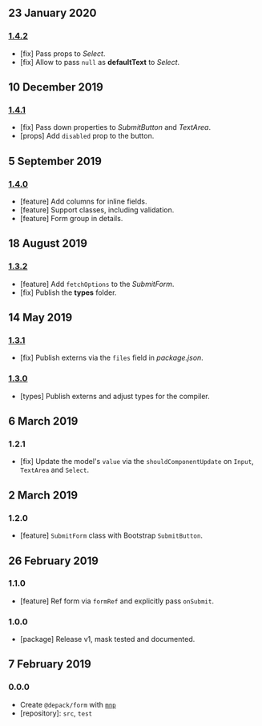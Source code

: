 ## 23 January 2020

### [1.4.2](https://github.com/dpck/form/compare/v1.4.1...v1.4.2)

- [fix] Pass props to _Select_.
- [fix] Allow to pass `null` as **defaultText** to _Select_.

## 10 December 2019

### [1.4.1](https://github.com/dpck/form/compare/v1.4.0...v1.4.1)

- [fix] Pass down properties to _SubmitButton_ and _TextArea_.
- [props] Add `disabled` prop to the button.

## 5 September 2019

### [1.4.0](https://github.com/dpck/form/compare/v1.3.2...v1.4.0)

- [feature] Add columns for inline fields.
- [feature] Support classes, including validation.
- [feature] Form group in details.

## 18 August 2019

### [1.3.2](https://github.com/dpck/form/compare/v1.3.1...v1.3.2)

- [feature] Add `fetchOptions` to the _SubmitForm_.
- [fix] Publish the **types** folder.

## 14 May 2019

### [1.3.1](https://github.com/dpck/form/compare/v1.3.0...v1.3.1)

- [fix] Publish externs via the `files` field in _package.json_.

### [1.3.0](https://github.com/dpck/form/compare/v1.2.1...v1.3.0)

- [types] Publish externs and adjust types for the compiler.

## 6 March 2019

### 1.2.1

- [fix] Update the model's `value` via the `shouldComponentUpdate` on `Input`, `TextArea` and `Select`.

## 2 March 2019

### 1.2.0

- [feature] `SubmitForm` class with Bootstrap `SubmitButton`.

## 26 February 2019

### 1.1.0

- [feature] Ref form via `formRef` and explicitly pass `onSubmit`.

### 1.0.0

- [package] Release v1, mask tested and documented.

## 7 February 2019

### 0.0.0

- Create `@depack/form` with [`mnp`](https://mnpjs.org)
- [repository]: `src`, `test`
